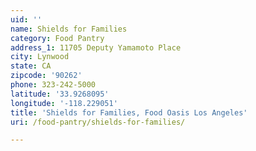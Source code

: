 ```yaml
---
uid: ''
name: Shields for Families
category: Food Pantry
address_1: 11705 Deputy Yamamoto Place
city: Lynwood
state: CA
zipcode: '90262'
phone: 323-242-5000
latitude: '33.9268095'
longitude: '-118.229051'
title: 'Shields for Families, Food Oasis Los Angeles'
uri: /food-pantry/shields-for-families/

---
```

